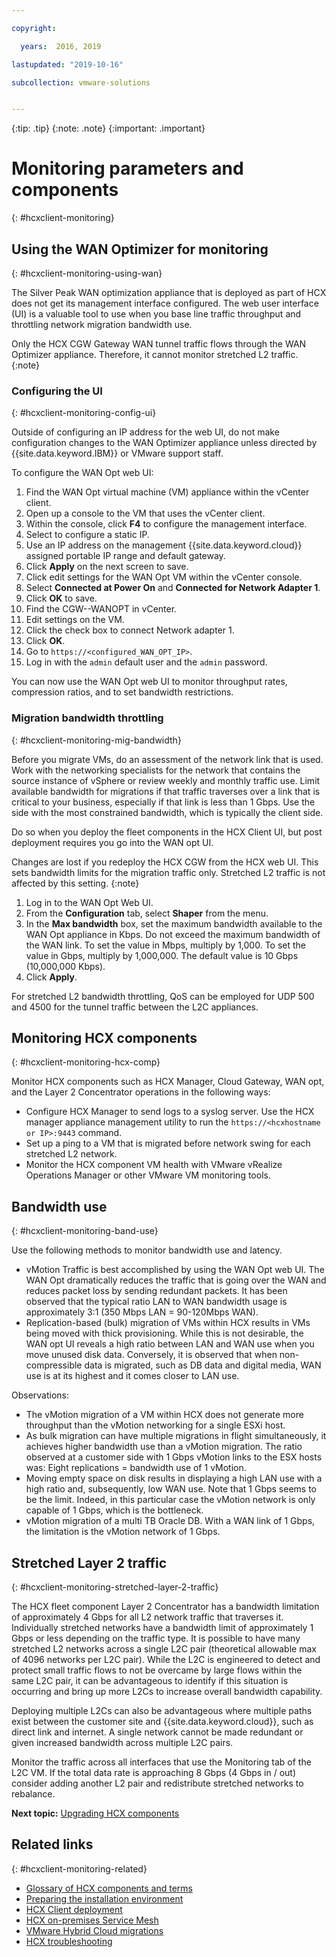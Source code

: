 ```yaml
---

copyright:

  years:  2016, 2019

lastupdated: "2019-10-16"

subcollection: vmware-solutions


---
```


{:tip: .tip}
{:note: .note}
{:important: .important}

# Monitoring parameters and components
{: #hcxclient-monitoring}

## Using the WAN Optimizer for monitoring
{: #hcxclient-monitoring-using-wan}

The Silver Peak WAN optimization appliance that is deployed as part of HCX does not get its management interface configured. The web user interface (UI) is a valuable tool to use when you base line traffic throughput and throttling network migration bandwidth use.

Only the HCX CGW Gateway WAN tunnel traffic flows through the WAN Optimizer appliance. Therefore, it cannot monitor stretched L2 traffic.
{:note}

### Configuring the UI
{: #hcxclient-monitoring-config-ui}

Outside of configuring an IP address for the web UI, do not make configuration
changes to the WAN Optimizer appliance unless directed by
{{site.data.keyword.IBM}} or VMware support staff.

To configure the WAN Opt web UI:

1. Find the WAN Opt virtual machine (VM) appliance within the vCenter client.
2. Open up a console to the VM that uses the vCenter client.
3. Within the console, click **F4** to configure the management interface.
4. Select to configure a static IP.
5. Use an IP address on the management {{site.data.keyword.cloud}} assigned portable IP
range and default gateway.
6. Click **Apply** on the next screen to save.
7. Click edit settings for the WAN Opt VM within the vCenter console.
8. Select **Connected at Power On** and **Connected for Network Adapter 1**.
9. Click **OK** to save.
10. Find the CGW-<xxx>-WANOPT in vCenter.
11. Edit settings on the VM.
12. Click the check box to connect Network adapter 1.
13. Click **OK**.
14. Go to `https://<configured_WAN_OPT_IP>`.
15. Log in with the `admin` default user and the `admin` password.

You can now use the WAN Opt web UI to monitor throughput rates, compression ratios, and to set bandwidth restrictions.

### Migration bandwidth throttling
{: #hcxclient-monitoring-mig-bandwidth}

Before you migrate VMs, do an assessment of the network link that is used. Work with the networking specialists for the network that contains the source instance of vSphere or review weekly and monthly traffic use. Limit available bandwidth for migrations if that traffic traverses over a link that is critical to your business, especially if that link is less than 1 Gbps. Use the side with the most constrained bandwidth, which is typically the client side.

Do so when you deploy the fleet components in the HCX Client UI, but post deployment requires you go into the WAN opt UI.

Changes are lost if you redeploy the HCX CGW from the HCX web UI. This sets bandwidth limits for the migration traffic only. Stretched L2
traffic is not affected by this setting.
{:note}

1. Log in to the WAN Opt Web UI.
2. From the **Configuration** tab, select **Shaper** from the menu.
3. In the **Max bandwidth** box, set the maximum bandwidth available to the WAN Opt appliance in Kbps. Do not exceed the maximum bandwidth of the WAN link. To set the value in Mbps, multiply by 1,000. To set the value in Gbps, multiply by 1,000,000. The default value is 10 Gbps (10,000,000 Kbps).
4. Click **Apply**.

For stretched L2 bandwidth throttling, QoS can be employed for UDP 500
and 4500 for the tunnel traffic between the L2C appliances.

## Monitoring HCX components
{: #hcxclient-monitoring-hcx-comp}

Monitor HCX components such as HCX Manager, Cloud Gateway, WAN opt, and the Layer 2 Concentrator operations in the following ways:

- Configure HCX Manager to send logs to a syslog server. Use the HCX manager appliance management utility to run the `https://<hcxhostname or IP>:9443` command.
- Set up a ping to a VM that is migrated before network swing for each stretched L2 network.
- Monitor the HCX component VM health with VMware vRealize Operations Manager or other VMware VM monitoring tools.

## Bandwidth use
{: #hcxclient-monitoring-band-use}

Use the following methods to monitor bandwidth use and latency.

- vMotion Traffic is best accomplished by using the WAN Opt web UI. The WAN Opt dramatically reduces the traffic that is going over the WAN and reduces packet loss by sending redundant packets. It has been observed that the typical ratio LAN to WAN bandwidth usage is approximately 3:1 (350 Mbps LAN = 90-120Mbps WAN).
- Replication-based (bulk) migration of VMs within HCX results in VMs being moved with thick provisioning. While this is not desirable, the WAN opt UI reveals a high ratio between LAN and WAN use when you move unused disk data. Conversely, it is observed that when non-compressible data is migrated, such as DB data and digital media, WAN use is at its highest and it comes closer to LAN use.

Observations:
- The vMotion migration of a VM within HCX does not generate more throughput than the vMotion networking for a single ESXi host.
- As bulk migration can have multiple migrations in flight simultaneously, it achieves higher bandwidth use than a vMotion migration. The ratio observed at a customer side with 1 Gbps vMotion links to the ESX hosts was: Eight replications = bandwidth use of 1 vMotion.
- Moving empty space on disk results in displaying a high LAN use with a high ratio and, subsequently, low WAN use. Note that 1 Gbps seems to be the limit. Indeed, in this particular case the vMotion network is only capable of 1 Gbps, which is the bottleneck.
- vMotion migration of a multi TB Oracle DB. With a WAN link of 1 Gbps, the limitation is the vMotion network of 1 Gbps.

## Stretched Layer 2 traffic
{: #hcxclient-monitoring-stretched-layer-2-traffic}

The HCX fleet component Layer 2 Concentrator has a bandwidth limitation of approximately 4 Gbps for all L2 network traffic that traverses it. Individually stretched networks have a bandwidth limit of approximately 1 Gbps or less depending on the traffic type. It is possible to have many stretched L2 networks across a single L2C pair (theoretical allowable max of 4096 networks per L2C pair). While the L2C is engineered to detect and protect small traffic flows to not be overcame by large flows within the same L2C pair, it can be advantageous to identify if this situation is occurring and bring up more L2Cs to increase overall bandwidth capability.

Deploying multiple L2Cs can also be advantageous where multiple paths exist between the customer site and {{site.data.keyword.cloud}}, such as direct link and internet. A single network cannot be made redundant or given increased bandwidth across multiple L2C pairs.

Monitor the traffic across all interfaces that use the Monitoring tab of the L2C VM. If the total data rate is approaching 8 Gbps (4 Gbps in / out) consider adding another L2 pair and redistribute stretched networks to rebalance.

**Next topic:** [Upgrading HCX components](/docs/services/vmwaresolutions?topic=vmware-solutions-hcxclient-vcs-upgrade)

## Related links
{: #hcxclient-monitoring-related}

* [Glossary of HCX components and terms](/docs/services/vmwaresolutions/services?topic=vmware-solutions-hcxclient-components)
* [Preparing the installation environment](/docs/services/vmwaresolutions/services?topic=vmware-solutions-hcxclient-planning-prep-install)
* [HCX Client deployment](/docs/services/vmwaresolutions/services?topic=vmware-solutions-hcxclient-vcs-client-deployment)
* [HCX on-premises Service Mesh](/docs/services/vmwaresolutions/services?topic=vmware-solutions-hcxclient-vcs-mesh-deployment)
* [VMware Hybrid Cloud migrations](/docs/services/vmwaresolutions/services?topic=vmware-solutions-hcxclient-migrations)
* [HCX troubleshooting](/docs/services/vmwaresolutions/services?topic=vmware-solutions-hcxclient-troubleshooting)
